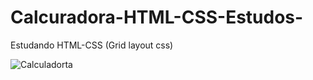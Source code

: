 # Calcuradora-HTML-CSS-Estudos-
Estudando HTML-CSS (Grid layout css)

![Calculadorta](https://user-images.githubusercontent.com/69175890/143806393-457ada56-f484-4e99-b77e-09ccee673043.PNG)

